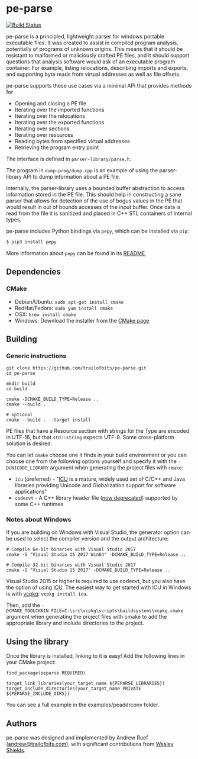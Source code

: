 pe-parse
========

[![Build Status](https://img.shields.io/github/workflow/status/trailofbits/pe-parse/CI/master)](https://github.com/trailofbits/pe-parse/actions?query=workflow%3ACI)

pe-parse is a principled, lightweight parser for windows portable executable files.
It was created to assist in compiled program analysis, potentially of programs of unknown origins.
This means that it should be resistant to malformed or maliciously crafted PE files, and it should
support questions that analysis software would ask of an executable program container.
For example, listing relocations, describing imports and exports, and supporting byte reads from
virtual addresses as well as file offsets.

pe-parse supports these use cases via a minimal API that provides methods for
 * Opening and closing a PE file
 * Iterating over the imported functions
 * Iterating over the relocations
 * Iterating over the exported functions
 * Iterating over sections
 * Iterating over resources
 * Reading bytes from specified virtual addresses
 * Retrieving the program entry point

The interface is defined in `parser-library/parse.h`.

The program in `dump-prog/dump.cpp` is an example of using the parser-library API to dump
information about a PE file.

Internally, the parser-library uses a bounded buffer abstraction to access information stored in
the PE file. This should help in constructing a sane parser that allows for detection of the use
of bogus values in the PE that would result in out of bounds accesses of the input buffer.
Once data is read from the file it is sanitized and placed in C++ STL containers of internal types.

pe-parse includes Python bindings via `pepy`, which can be installed via `pip`:

```bash
$ pip3 install pepy
```

More information about `pepy` can be found in its [README](./pepy/README.md).

## Dependencies

### CMake
  * Debian/Ubuntu: `sudo apt-get install cmake`
  * RedHat/Fedora: `sudo yum install cmake`
  * OSX: `brew install cmake`
  * Windows: Download the installer from the [CMake page](https://cmake.org/download/)

## Building

### Generic instructions
```
git clone https://github.com/trailofbits/pe-parse.git
cd pe-parse

mkdir build
cd build

cmake -DCMAKE_BUILD_TYPE=Release ..
cmake --build .

# optional
cmake --build . --target install
```

PE files that have a Resource section with strings for the Type are encoded in UTF-16, but that
`std::string` expects UTF-8. Some cross-platform solution is desired.

You can let `cmake` choose one it finds in your build environment or you can choose one from the
following options yourself and specify it with the `-DUNICODE_LIBRARY` argument when generating the
project files with `cmake`:

* `icu` (preferred) - "[ICU](http://site.icu-project.org/) is a mature, widely used set of C/C++
and Java libraries providing Unicode and Globalization support for software applications"
* `codecvt` - A C++ library header file
([now deprecated](http://open-std.org/JTC1/SC22/WG21/docs/papers/2017/p0618r0.html)) supported
by some C++ runtimes

### Notes about Windows

If you are building on Windows with Visual Studio, the generator option can be used to select the
compiler version and the output architecture:

```
# Compile 64-bit binaries with Visual Studio 2017
cmake -G "Visual Studio 15 2017 Win64" -DCMAKE_BUILD_TYPE=Release ..

# Compile 32-bit binaries with Visual Studio 2017
cmake -G "Visual Studio 15 2017" -DCMAKE_BUILD_TYPE=Release ..
```

Visual Studio 2015 or higher is required to use codecvt, but you also have the option of using
[ICU](http://site.icu-project.org/). The easiest way to get started with ICU in Windows is with
[vcpkg](https://vcpkg.readthedocs.io/): `vcpkg install icu`.

Then, add the `-DCMAKE_TOOLCHAIN_FILE=C:\src\vcpkg\scripts\buildsystems\vcpkg.cmake` argument when
generating the project files with cmake to add the appropriate library and include directories to
the project.

## Using the library

Once the library is installed, linking to it is easy! Add the following lines in your CMake project:

```
find_package(peparse REQUIRED)

target_link_libraries(your_target_name ${PEPARSE_LIBRARIES})
target_include_directories(your_target_name PRIVATE ${PEPARSE_INCLUDE_DIRS})
```

You can see a full example in the examples/peaddrconv folder.

## Authors

pe-parse was designed and implemented by Andrew Ruef (andrew@trailofbits.com), with significant
contributions from [Wesley Shields](https://github.com/wxsBSD).
